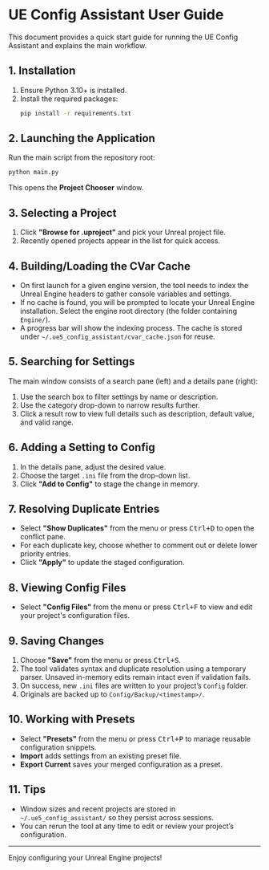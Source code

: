 # UE Config Assistant User Guide

This document provides a quick start guide for running the UE Config Assistant and explains the main workflow.

## 1. Installation

1. Ensure Python 3.10+ is installed.
2. Install the required packages:
   ```bash
   pip install -r requirements.txt
   ```

## 2. Launching the Application

Run the main script from the repository root:
```bash
python main.py
```
This opens the **Project Chooser** window.

## 3. Selecting a Project

1. Click **"Browse for .uproject"** and pick your Unreal project file.
2. Recently opened projects appear in the list for quick access.

## 4. Building/Loading the CVar Cache

- On first launch for a given engine version, the tool needs to index the Unreal Engine headers to gather console variables and settings.
- If no cache is found, you will be prompted to locate your Unreal Engine installation. Select the engine root directory (the folder containing `Engine/`).
- A progress bar will show the indexing process. The cache is stored under `~/.ue5_config_assistant/cvar_cache.json` for reuse.

## 5. Searching for Settings

The main window consists of a search pane (left) and a details pane (right):

1. Use the search box to filter settings by name or description.
2. Use the category drop-down to narrow results further.
3. Click a result row to view full details such as description, default value, and valid range.

## 6. Adding a Setting to Config

1. In the details pane, adjust the desired value.
2. Choose the target `.ini` file from the drop-down list.
3. Click **"Add to Config"** to stage the change in memory.

## 7. Resolving Duplicate Entries

- Select **"Show Duplicates"** from the menu or press <kbd>Ctrl+D</kbd> to open the conflict pane.
- For each duplicate key, choose whether to comment out or delete lower priority entries.
- Click **"Apply"** to update the staged configuration.

## 8. Viewing Config Files

- Select **"Config Files"** from the menu or press <kbd>Ctrl+F</kbd> to view and edit your project's configuration files.

## 9. Saving Changes

1. Choose **"Save"** from the menu or press <kbd>Ctrl+S</kbd>.
2. The tool validates syntax and duplicate resolution using a temporary parser.
   Unsaved in-memory edits remain intact even if validation fails.
3. On success, new `.ini` files are written to your project’s `Config` folder.
4. Originals are backed up to `Config/Backup/<timestamp>/`.

## 10. Working with Presets

- Select **"Presets"** from the menu or press <kbd>Ctrl+P</kbd> to manage reusable configuration snippets.
- **Import** adds settings from an existing preset file.
- **Export Current** saves your merged configuration as a preset.

## 11. Tips

- Window sizes and recent projects are stored in `~/.ue5_config_assistant/` so they persist across sessions.
- You can rerun the tool at any time to edit or review your project’s configuration.

---
Enjoy configuring your Unreal Engine projects!
